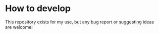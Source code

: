 # How to develop

This repository exists for my use, but any bug report or suggesting ideas are welcome!
